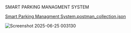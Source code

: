 SMART PARKING MANAGMENT SYSTEM

[Smart Parking Managment System.postman_collection.json](https://github.com/user-attachments/files/20898881/Smart.Parking.Managment.System.postman_collection.json)

![Screenshot 2025-06-25 003130](https://github.com/user-attachments/assets/95c2aa09-903b-4b83-8860-99f85d3b9c75)
